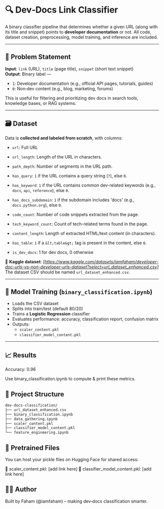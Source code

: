 # 🔍 Dev‑Docs Link Classifier

A binary classifier pipeline that determines whether a given URL (along with its title and snippet) points to **developer documentation** or not. All code, dataset creation, preprocessing, model training, and inference are included.

---

## 📘 Problem Statement

**Input**: `link` (URL), `title` (page title), `snippet` (short text snippet)  
**Output**: Binary label —  
- `1`: Developer documentation (e.g., official API pages, tutorials, guides)  
- `0`: Non‑dev content (e.g., blog, marketing, forums)

This is useful for filtering and prioritizing dev docs in search tools, knowledge bases, or RAG systems.

---

## 🗃️ Dataset

Data is **collected and labeled from scratch**, with columns:
- `url`: Full URL
- `url_length`: Length of the URL in characters.
- `path_depth`: Number of segments in the URL path.
- `has_query`: `1` if the URL contains a query string (`?`), else `0`.
- `has_keyword`: `1` if the URL contains common dev-related keywords (e.g., `docs`, `api`, `reference`), else `0`.
- `has_docs_subdomain`: `1` if the subdomain includes 'docs' (e.g., `docs.python.org`), else `0`.
- `code_count`: Number of code snippets extracted from the page.
- `tech_keyword_count`: Count of tech-related terms found in the page.
- `content_length`: Length of extracted HTML/text content (in characters).
- `has_table`: `1` if a `&lt;table&gt;` tag is present in the content, else `0`.

- `is_dev_docs`: 1 for dev docs, 0 otherwise

🔗 **Kaggle dataset**: _[https://www.kaggle.com/datasets/iamfaham/developer-doc-urls-vs-non-developer-urls-dataset?select=url_dataset_enhanced.csv]_  
The dataset CSV should be named `url_dataset_enhanced.csv`.

---

## 🧠 Model Training (`binary_classification.ipynb`)

- Loads the CSV dataset
- Splits into train/test (default 80/20)
- Trains a **Logistic Regression** classifier
- Evaluates performance: accuracy, classification report, confusion matrix
- Outputs:
  - `scaler_content.pkl`  
  - `classifier_model_content.pkl`

---

## 📈 Results

Accuracy: 0.96

Use binary_classification.ipynb to compute & print these metrics.

## 📂 Project Structure
```bash
dev-docs-classification/
├── url_dataset_enhanced.csv        
├── binary_classification.ipynb                         
├── data_gathering.ipynb                       
├── scaler_content.pkl                  
├── classifier_model_content.pkl             
└── feature_engineering.ipynb
```

## 💾 Pretrained Files
You can host your pickle files on Hugging Face for shared access:

🔗 scaler_content.pkl: [add link here]
🔗 classifier_model_content.pkl: [add link here]

## 🧑‍💻 Author
Built by Faham (@iamfaham) – making dev‑docs classification smarter.
